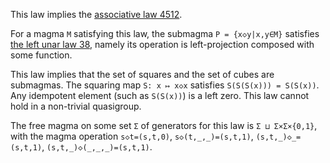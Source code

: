 This law implies the [associative law 4512](https://teorth.github.io/equational_theories/implications/?4512).

For a magma `M` satisfying this law, the submagma `P = {x◇y|x,y∈M}` satisfies [the left unar law 38](https://teorth.github.io/equational_theories/implications/?38), namely its operation is left-projection composed with some function.

This law implies that the set of squares and the set of cubes are submagmas.  The squaring map `S: x ↦ x◇x` satisfies `S(S(S(x))) = S(S(x))`.  Any idempotent element (such as `S(S(x))`) is a left zero.  This law cannot hold in a non-trivial quasigroup.

The free magma on some set `Σ` of generators for this law is `Σ ⊔ Σ×Σ×{0,1}`, with the magma operation `s◇t=(s,t,0)`, `s◇(t,_,_)=(s,t,1)`, `(s,t,_)◇_=(s,t,1)`, `(s,t,_)◇(_,_,_)=(s,t,1)`.

